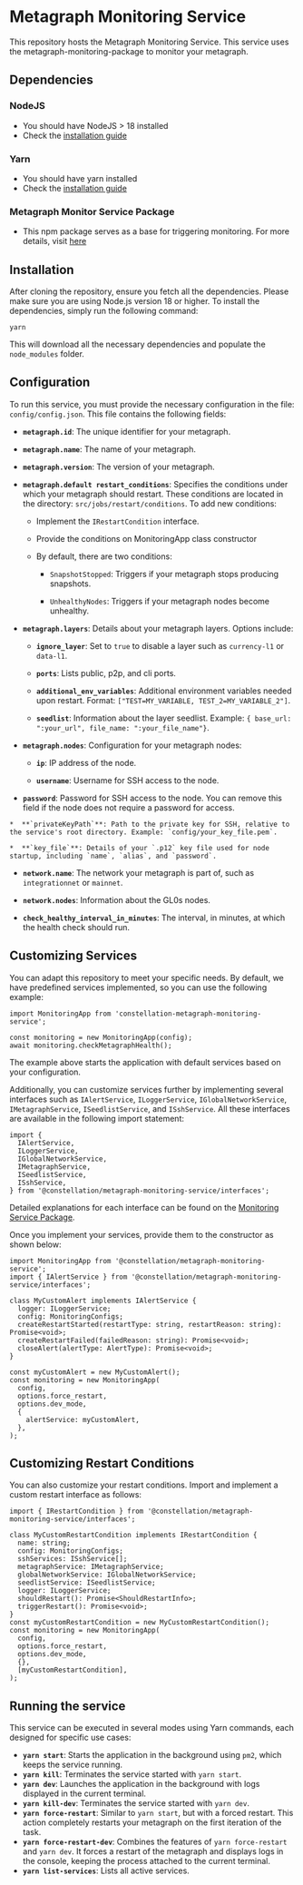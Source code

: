# Metagraph Monitoring Service

This repository hosts the Metagraph Monitoring Service. This service uses the metagraph-monitoring-package to monitor your metagraph.

## Dependencies

### NodeJS
* You should have NodeJS > 18 installed
* Check the [installation guide](https://nodejs.org/en/download/package-manager)

### Yarn
* You should have yarn installed
* Check the [installation guide](https://classic.yarnpkg.com/lang/en/docs/install)

### Metagraph Monitor Service Package
* This npm package serves as a base for triggering monitoring. For more details, visit [here](https://github.com/Constellation-Labs/metagraph-monitoring-service-package)  
 
## Installation
After cloning the repository, ensure you fetch all the dependencies. Please make sure you are using Node.js version 18 or higher. To install the dependencies, simply run the following command:

`yarn`  

This will download all the necessary dependencies and populate the `node_modules` folder.

## Configuration

To run this service, you must provide the necessary configuration in the file: `config/config.json`. This file contains the following fields:

*  **`metagraph.id`**: The unique identifier for your metagraph.

*  **`metagraph.name`**: The name of your metagraph.

*  **`metagraph.version`**: The version of your metagraph.

*  **`metagraph.default restart_conditions`**: Specifies the conditions under which your metagraph should restart. These conditions are located in the directory: `src/jobs/restart/conditions`. To add new conditions:

	* Implement the `IRestartCondition` interface.

	* Provide the conditions on MonitoringApp class constructor

	* By default, there are two conditions:

		*  `SnapshotStopped`: Triggers if your metagraph stops producing snapshots.

		*  `UnhealthyNodes`: Triggers if your metagraph nodes become unhealthy.

*  **`metagraph.layers`**: Details about your metagraph layers. Options include:
	
	*  **`ignore_layer`**: Set to `true` to disable a layer such as `currency-l1` or `data-l1`.

	*  **`ports`**: Lists public, p2p, and cli ports.

	*  **`additional_env_variables`**: Additional environment variables needed upon restart. Format: `["TEST=MY_VARIABLE, TEST_2=MY_VARIABLE_2"]`.

	*  **`seedlist`**: Information about the layer seedlist. Example: `{ base_url: ":your_url", file_name: ":your_file_name"}`.

*  **`metagraph.nodes`**: Configuration for your metagraph nodes:
	
	*  **`ip`**: IP address of the node.

	*  **`username`**: Username for SSH access to the node.
	
  *  **`password`**: Password for SSH access to the node. You can remove this field if the node does not require a password for access.

	*  **`privateKeyPath`**: Path to the private key for SSH, relative to the service's root directory. Example: `config/your_key_file.pem`.

	*  **`key_file`**: Details of your `.p12` key file used for node startup, including `name`, `alias`, and `password`.

*  **`network.name`**: The network your metagraph is part of, such as `integrationnet` or `mainnet`.

*  **`network.nodes`**: Information about the GL0s nodes.

*  **`check_healthy_interval_in_minutes`**: The interval, in minutes, at which the health check should run.


## Customizing Services

You can adapt this repository to meet your specific needs. By default, we have predefined services implemented, so you can use the following example:


```
import MonitoringApp from 'constellation-metagraph-monitoring-service';

const monitoring = new MonitoringApp(config);
await monitoring.checkMetagraphHealth();
```

The example above starts the application with default services based on your configuration.

Additionally, you can customize services further by implementing several interfaces such as `IAlertService`, `ILoggerService`, `IGlobalNetworkService`, `IMetagraphService`, `ISeedlistService`, and `ISshService`. All these interfaces are available in the following import statement:

```
import {
  IAlertService,
  ILoggerService,
  IGlobalNetworkService,
  IMetagraphService,
  ISeedlistService,
  ISshService,
} from '@constellation/metagraph-monitoring-service/interfaces';
``` 

Detailed explanations for each interface can be found on the [Monitoring Service Package](https://github.com/Constellation-Labs/metagraph-monitoring-service-package).

Once you implement your services, provide them to the constructor as shown below:
```
import MonitoringApp from '@constellation/metagraph-monitoring-service';
import { IAlertService } from '@constellation/metagraph-monitoring-service/interfaces';

class MyCustomAlert implements IAlertService {
  logger: ILoggerService;
  config: MonitoringConfigs;
  createRestartStarted(restartType: string, restartReason: string): Promise<void>;
  createRestartFailed(failedReason: string): Promise<void>;
  closeAlert(alertType: AlertType): Promise<void>;
}

const myCustomAlert = new MyCustomAlert();
const monitoring = new MonitoringApp(
  config,
  options.force_restart,
  options.dev_mode,
  {
    alertService: myCustomAlert,
  },
);
```
## Customizing Restart Conditions

You can also customize your restart conditions. Import and implement a custom restart interface as follows:
```
import { IRestartCondition } from '@constellation/metagraph-monitoring-service/interfaces';

class MyCustomRestartCondition implements IRestartCondition {
  name: string;
  config: MonitoringConfigs;
  sshServices: ISshService[];
  metagraphService: IMetagraphService;
  globalNetworkService: IGlobalNetworkService;
  seedlistService: ISeedlistService;
  logger: ILoggerService;
  shouldRestart(): Promise<ShouldRestartInfo>;
  triggerRestart(): Promise<void>;
}
const myCustomRestartCondition = new MyCustomRestartCondition();
const monitoring = new MonitoringApp(
  config,
  options.force_restart,
  options.dev_mode,
  {},
  [myCustomRestartCondition],
);
```

## Running the service
This service can be executed in several modes using Yarn commands, each designed for specific use cases:
-   **`yarn start`**: Starts the application in the background using `pm2`, which keeps the service running.
-   **`yarn kill`**: Terminates the service started with `yarn start`.
-   **`yarn dev`**: Launches the application in the background with logs displayed in the current terminal.
-   **`yarn kill-dev`**: Terminates the service started with `yarn dev`.
-   **`yarn force-restart`**: Similar to `yarn start`, but with a forced restart. This action completely restarts your metagraph on the first iteration of the task.
-   **`yarn force-restart-dev`**: Combines the features of `yarn force-restart` and `yarn dev`. It forces a restart of the metagraph and displays logs in the console, keeping the process attached to the current terminal.
-   **`yarn list-services`**: Lists all active services.